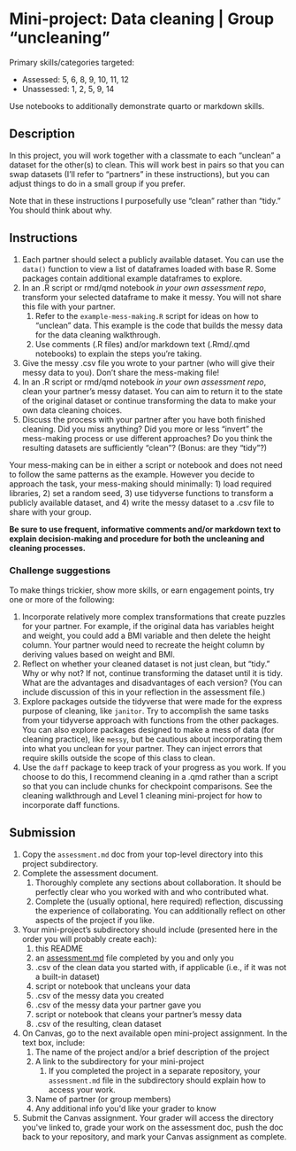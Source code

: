 # Mini-project: Data cleaning | Group “uncleaning”

Primary skills/categories targeted:

- Assessed: 5, 6, 8, 9, 10, 11, 12
- Unassessed: 1, 2, 5, 9, 14

Use notebooks to additionally demonstrate quarto or markdown skills.

## Description

In this project, you will work together with a classmate to each “unclean” a dataset for the other(s) to clean. This will work best in pairs so that you can swap datasets (I’ll refer to “partners” in these instructions), but you can adjust things to do in a small group if you prefer. 

Note that in these instructions I purposefully use “clean” rather than “tidy.” You should think about why.

## Instructions

1. Each partner should select a publicly available dataset. You can use the `data()` function to view a list of dataframes loaded with base R. Some packages contain additional example dataframes to explore. 
2. In an .R script or rmd/qmd notebook *in your own assessment repo*, transform your selected dataframe to make it messy. You will not share this file with your partner.
    1. Refer to the `example-mess-making.R` script for ideas on how to “unclean” data. This example is the code that builds the messy data for the data cleaning walkthrough.
    2. Use comments (.R files) and/or markdown text (.Rmd/.qmd notebooks) to explain the steps you’re taking.
3. Give the messy .csv file you wrote to your partner (who will give their messy data to you). Don’t share the mess-making file!
4. In an .R script or rmd/qmd notebook *in your own assessment repo*, clean your partner’s messy dataset. You can aim to return it to the state of the original dataset or continue transforming the data to make your own data cleaning choices.
5. Discuss the process with your partner after you have both finished cleaning. Did you miss anything? Did you more or less “invert” the mess-making process or use different approaches? Do you think the resulting datasets are sufficiently “clean”? (Bonus: are they “tidy”?)

Your mess-making can be in either a script or notebook and does not need to follow the same patterns as the example. However you decide to approach the task, your mess-making should minimally: 1) load required libraries, 2) set a random seed, 3) use tidyverse functions to transform a publicly available dataset, and 4) write the messy dataset to a .csv file to share with your group.

**Be sure to use frequent, informative comments and/or markdown text to explain decision-making and procedure for both the uncleaning and cleaning processes.**

### Challenge suggestions

To make things trickier, show more skills, or earn engagement points, try one or more of the following:

1. Incorporate relatively more complex transformations that create puzzles for your partner. For example, if the original data has variables height and weight, you could add a BMI variable and then delete the height column. Your partner would need to recreate the height column by deriving values based on weight and BMI.
2. Reflect on whether your cleaned dataset is not just clean, but “tidy.” Why or why not? If not, continue transforming the dataset until it is tidy. What are the advantages and disadvantages of each version? (You can include discussion of this in your reflection in the assessment file.)
3. Explore packages outside the tidyverse that were made for the express purpose of cleaning, like `janitor`. Try to accomplish the same tasks from your tidyverse approach with functions from the other packages. You can also explore packages designed to make a mess of data (for cleaning practice), like `messy`, but be cautious about incorporating them into what you unclean for your partner. They can inject errors that require skills outside the scope of this class to clean.
4. Use the `daff` package to keep track of your progress as you work. If you choose to do this, I recommend cleaning in a .qmd rather than a script so that you can include chunks for checkpoint comparisons. See the cleaning walkthrough and Level 1 cleaning mini-project for how to incorporate daff functions.

## Submission

1. Copy the `assessment.md` doc from your top-level directory into this project subdirectory.
2. Complete the assessment document.
    1. Thoroughly complete any sections about collaboration. It should be perfectly clear who you worked with and who contributed what.
    2. Complete the (usually optional, here required) reflection, discussing the experience of collaborating. You can additionally reflect on other aspects of the project if you like.
3. Your mini-project’s subdirectory should include (presented here in the order you will probably create each):
    1. this README
    2. an [assessment.md](http://assessment.md) file completed by you and only you
    3. .csv of the clean data you started with, if applicable (i.e., if it was not a built-in dataset)
    4. script or notebook that uncleans your data
    5. .csv of the messy data you created
    6. .csv of the messy data your partner gave you
    7. script or notebook that cleans your partner’s messy data
    8. .csv of the resulting, clean dataset
4. On Canvas, go to the next available open mini-project assignment. In the text box, include:
    1. The name of the project and/or a brief description of the project
    2. A link to the subdirectory for your mini-project
        1. If you completed the project in a separate repository, your `assessment.md` file in the subdirectory should explain how to access your work.
    3. Name of partner (or group members)
    4. Any additional info you'd like your grader to know
5. Submit the Canvas assignment. Your grader will access the directory you've linked to, grade your work on the assessment doc, push the doc back to your repository, and mark your Canvas assignment as complete.